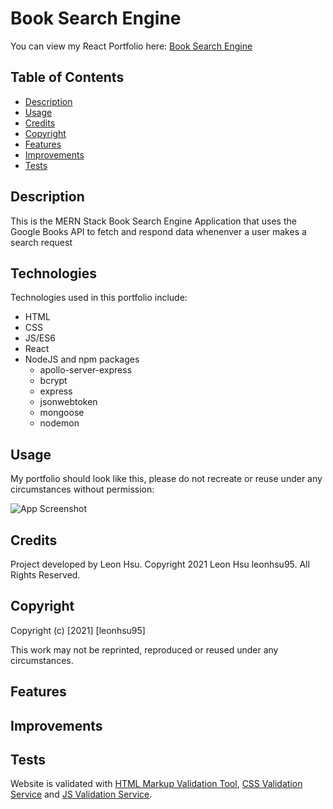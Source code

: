 # Book Search Engine
You can view my React Portfolio here: [Book Search Engine]()

## Table of Contents

- [Description](#description)
- [Usage](#usage)
- [Credits](#credits)
- [Copyright](#copyright)
- [Features](#features)
- [Improvements](#improvements)
- [Tests](#tests)


## Description

This is the MERN Stack Book Search Engine Application that uses the Google Books API to fetch and respond data whenenver a user makes a search request  


## Technologies

Technologies used in this portfolio include:
 * HTML
 * CSS
 * JS/ES6
 * React
 * NodeJS and npm packages
    * apollo-server-express
    * bcrypt
    * express
    * jsonwebtoken
    * mongoose
    * nodemon


## Usage

My portfolio should look like this, please do not recreate or reuse under any circumstances without permission:

 ![App Screenshot]()

## Credits

Project developed by Leon Hsu. Copyright 2021 Leon Hsu leonhsu95. All Rights Reserved.

## Copyright

Copyright (c) [2021] [leonhsu95]

This work may not be reprinted, reproduced or reused under any circumstances.

## Features


## Improvements



## Tests

Website is validated with [HTML Markup Validation Tool](https://validator.w3.org/), [CSS Validation Service](https://jigsaw.w3.org/css-validator/) and [JS Validation Service](https://jshint.com/).
